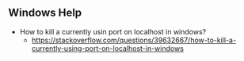 ## Windows Help

* How to kill a currently usin port on localhost in windows?
    * https://stackoverflow.com/questions/39632667/how-to-kill-a-currently-using-port-on-localhost-in-windows